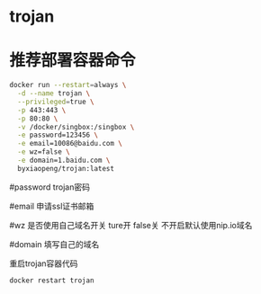 # trojan

# 推荐部署容器命令
``` sh
docker run --restart=always \
  -d --name trojan \
  --privileged=true \
  -p 443:443 \
  -p 80:80 \
  -v /docker/singbox:/singbox \
  -e password=123456 \
  -e email=10086@baidu.com \
  -e wz=false \
  -e domain=1.baidu.com \
  byxiaopeng/trojan:latest
```


#password  trojan密码

#email     申请ssl证书邮箱

#wz        是否使用自己域名开关 ture开 false关  不开启默认使用nip.io域名

#domain    填写自己的域名

重启trojan容器代码
``` sh
docker restart trojan
```

